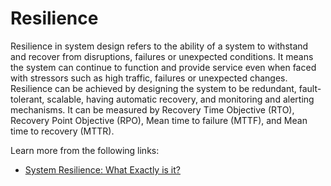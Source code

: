 # Resilience

Resilience in system design refers to the ability of a system to withstand and recover from disruptions, failures or unexpected conditions. It means the system can continue to function and provide service even when faced with stressors such as high traffic, failures or unexpected changes. Resilience can be achieved by designing the system to be redundant, fault-tolerant, scalable, having automatic recovery, and monitoring and alerting mechanisms. It can be measured by Recovery Time Objective (RTO), Recovery Point Objective (RPO), Mean time to failure (MTTF), and Mean time to recovery (MTTR).

Learn more from the following links:

- [System Resilience: What Exactly is it?](https://insights.sei.cmu.edu/blog/system-resilience-what-exactly-is-it/)